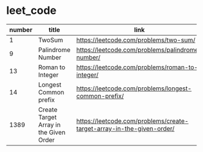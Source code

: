 # leet_code

| number | title | link |
----|----|----
| 1 | TwoSum |https://leetcode.com/problems/two-sum/|
| 9 | Palindrome Number |https://leetcode.com/problems/palindrome-number/|
| 13| Roman to Integer  | https://leetcode.com/problems/roman-to-integer/|
| 14| Longest Common prefix|https://leetcode.com/problems/longest-common-prefix/|
|1389| Create Target Array in the Given Order| https://leetcode.com/problems/create-target-array-in-the-given-order/|
